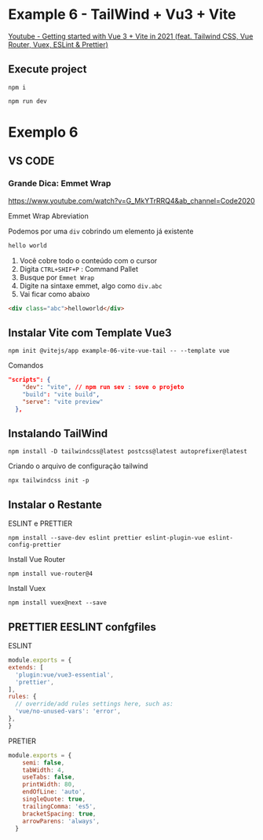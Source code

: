 # Example 6 - TailWind + Vu3 + Vite

[Youtube - Getting started with Vue 3 + Vite in 2021 (feat. Tailwind CSS, Vue Router, Vuex, ESLint & Prettier)](https://www.youtube.com/watch?v=O8epzPrsADI&ab_channel=AhmedHashim)

## Execute project

`npm i`

`npm run dev`



# Exemplo 6

## VS CODE

### Grande Dica: Emmet Wrap

https://www.youtube.com/watch?v=G_MkYTrRRQ4&ab_channel=Code2020

Emmet Wrap Abreviation

Podemos por uma `div` cobrindo um elemento já existente

````html
hello world
````

1. Você cobre todo o conteúdo com o cursor
2. Digita `CTRL+SHIF+P` : Command Pallet
3. Busque por `Emmet Wrap`
4. Digite na sintaxe emmet, algo como `div.abc`
5. Vai ficar como abaixo


````html
<div class="abc">helloworld</div>
````


## Instalar Vite com Template Vue3

```
npm init @vitejs/app example-06-vite-vue-tail -- --template vue
```

Comandos

````json
"scripts": {
    "dev": "vite", // npm run sev : sove o projeto
    "build": "vite build",
    "serve": "vite preview"
  },
````

## Instalando TailWind

```
npm install -D tailwindcss@latest postcss@latest autoprefixer@latest
```

Criando o arquivo de configuração tailwind

```
npx tailwindcss init -p
```

## Instalar o Restante

ESLINT e PRETTIER

```
npm install --save-dev eslint prettier eslint-plugin-vue eslint-config-prettier
```

Install Vue Router

```
npm install vue-router@4
```

Install Vuex

```
npm install vuex@next --save
```

## PRETTIER EESLINT confgfiles
ESLINT
````js
module.exports = {
extends: [
  'plugin:vue/vue3-essential',
  'prettier',
],
rules: {
  // override/add rules settings here, such as:
  'vue/no-unused-vars': 'error',
},
}
````
PRETIER
````js
module.exports = {
    semi: false,
    tabWidth: 4,
    useTabs: false,
    printWidth: 80,
    endOfLine: 'auto',
    singleQuote: true,
    trailingComma: 'es5',
    bracketSpacing: true,
    arrowParens: 'always',
  }
````
